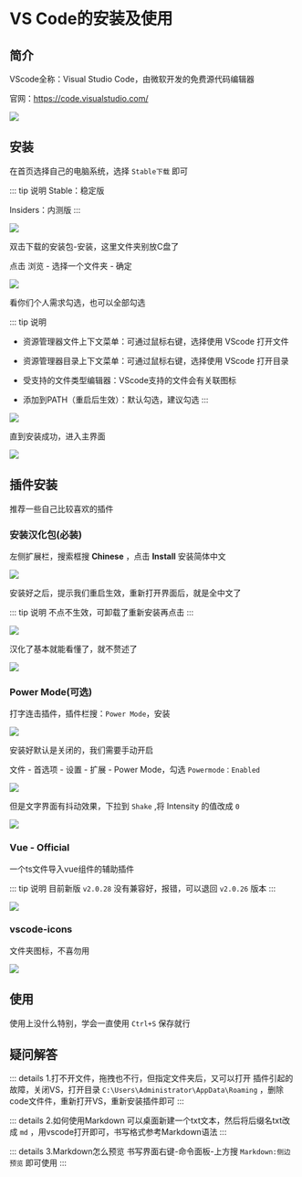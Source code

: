 # VS Code的安装及使用




## 简介

VScode全称：Visual Studio Code，由微软开发的免费源代码编辑器

官网：https://code.visualstudio.com/

![](/VSCode/VSCode-01.png)


## 安装


在首页选择自己的电脑系统，选择 `Stable下载` 即可

::: tip 说明
Stable：稳定版

Insiders：内测版
:::

![](/VSCode/VSCode-02.png)


双击下载的安装包-安装，这里文件夹别放C盘了

点击 浏览 - 选择一个文件夹 - 确定

![](/VSCode/VSCode-03.png)


看你们个人需求勾选，也可以全部勾选

::: tip 说明
* 资源管理器文件上下文菜单：可通过鼠标右键，选择使用 VScode 打开文件

* 资源管理器目录上下文菜单：可通过鼠标右键，选择使用 VScode 打开目录

* 受支持的文件类型编辑器：VScode支持的文件会有关联图标

* 添加到PATH（重启后生效）：默认勾选，建议勾选
:::

![](/VSCode/VSCode-04.png)



直到安装成功，进入主界面


![](/VSCode/VSCode-05.png)






## 插件安装

推荐一些自己比较喜欢的插件

### 安装汉化包(必装)

左侧扩展栏，搜索框搜 **Chinese** ，点击 **Install** 安装简体中文

![](/VSCode/VSCode-06.png)


安装好之后，提示我们重启生效，重新打开界面后，就是全中文了

::: tip 说明
不点不生效，可卸载了重新安装再点击
:::

![](/VSCode/VSCode-07.png)


汉化了基本就能看懂了，就不赘述了

![](/VSCode/VSCode-08.png)



### Power Mode(可选)

打字连击插件，插件栏搜：`Power Mode`，安装

![](/VSCode/VSCode-09.png)

安装好默认是关闭的，我们需要手动开启

文件 - 首选项 - 设置 - 扩展 - Power Mode，勾选 `Powermode：Enabled`

![](/VSCode/VSCode-10.png)

但是文字界面有抖动效果，下拉到 `Shake` ,将 Intensity 的值改成 `0`

![](/VSCode/VSCode-11.png)



### Vue - Official

一个ts文件导入vue组件的辅助插件

::: tip 说明
目前新版 `v2.0.28` 没有兼容好，报错，可以退回 `v2.0.26` 版本
:::

![](/VSCode/VSCode-12.png)


### vscode-icons

文件夹图标，不喜勿用

![](/VSCode/VSCode-13.png)



## 使用

使用上没什么特别，学会一直使用 `Ctrl+S` 保存就行


## 疑问解答


::: details 1.打不开文件，拖拽也不行，但指定文件夹后，又可以打开
插件引起的故障，关闭VS，打开目录 `C:\Users\Administrator\AppData\Roaming` ，删除code文件件，重新打开VS，重新安装插件即可
:::



::: details 2.如何使用Markdown
可以桌面新建一个txt文本，然后将后缀名txt改成 `md` ，用vscode打开即可，书写格式参考Markdown语法
:::



::: details 3.Markdown怎么预览
书写界面右键-命令面板-上方搜 `Markdown:侧边预览` 即可使用
:::